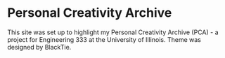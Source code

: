 # Personal Creativity Archive

This site was set up to highlight my Personal Creativity Archive (PCA) - a project for Engineering 333 at the University of Illinois. Theme was designed by BlackTie.
